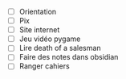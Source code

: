 
- [ ] Orientation
- [ ] Pix
- [ ] Site internet
- [ ] Jeu vidéo pygame
- [ ] Lire death of a salesman
- [ ] Faire des notes dans obsidian
- [ ] Ranger cahiers
